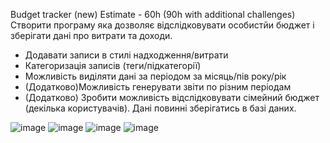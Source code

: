 Budget tracker (new)
Estimate - 60h (90h with additional challenges)
Створити програму яка дозволяє відслідковувати особистйи бюджет і зберігати дані про витрати та 
доходи. 
- Додавати записи в стилі надходження/витрати
- Категоризація записів (теги/підкатегорії)
- Можливість виділяти дані за періодом за місяць/пів року/рік
- (Додатково)Можливість генерувати звіти по різним періодам
- (Додатково) Зробити можливість відслідковувати сімейний бюджет (декілька користувачів).
Дані повинні зберігатись в базі даних.

![image](https://user-images.githubusercontent.com/56317020/233193066-b313b80d-5232-4989-9b43-a8200c4fd70d.png)
![image](https://user-images.githubusercontent.com/56317020/233192662-6d358f4b-0ee8-48e6-9cf0-e03c7e2f4be4.png)
![image](https://user-images.githubusercontent.com/56317020/233193107-a5c59f99-1b07-4e7f-921a-2e5ab52f9fb9.png)
![image](https://user-images.githubusercontent.com/56317020/233193159-c5dfa407-3354-450b-88b6-1431c3f10249.png)

